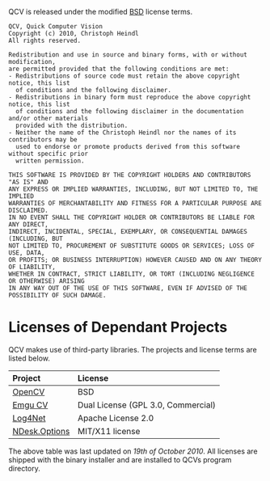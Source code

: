 QCV is released under the modified [BSD](http://creativecommons.org/licenses/BSD/) license terms.

```
QCV, Quick Computer Vision
Copyright (c) 2010, Christoph Heindl
All rights reserved.

Redistribution and use in source and binary forms, with or without modification, 
are permitted provided that the following conditions are met:
- Redistributions of source code must retain the above copyright notice, this list 
  of conditions and the following disclaimer.
- Redistributions in binary form must reproduce the above copyright notice, this list 
  of conditions and the following disclaimer in the documentation and/or other materials 
  provided with the distribution.
- Neither the name of the Christoph Heindl nor the names of its contributors may be 
  used to endorse or promote products derived from this software without specific prior 
  written permission.

THIS SOFTWARE IS PROVIDED BY THE COPYRIGHT HOLDERS AND CONTRIBUTORS "AS IS" AND 
ANY EXPRESS OR IMPLIED WARRANTIES, INCLUDING, BUT NOT LIMITED TO, THE IMPLIED 
WARRANTIES OF MERCHANTABILITY AND FITNESS FOR A PARTICULAR PURPOSE ARE DISCLAIMED. 
IN NO EVENT SHALL THE COPYRIGHT HOLDER OR CONTRIBUTORS BE LIABLE FOR ANY DIRECT, 
INDIRECT, INCIDENTAL, SPECIAL, EXEMPLARY, OR CONSEQUENTIAL DAMAGES (INCLUDING, BUT 
NOT LIMITED TO, PROCUREMENT OF SUBSTITUTE GOODS OR SERVICES; LOSS OF USE, DATA, 
OR PROFITS; OR BUSINESS INTERRUPTION) HOWEVER CAUSED AND ON ANY THEORY OF LIABILITY, 
WHETHER IN CONTRACT, STRICT LIABILITY, OR TORT (INCLUDING NEGLIGENCE OR OTHERWISE) ARISING 
IN ANY WAY OUT OF THE USE OF THIS SOFTWARE, EVEN IF ADVISED OF THE POSSIBILITY OF SUCH DAMAGE.
```

# Licenses of Dependant Projects #

QCV makes use of third-party libraries. The projects and license terms are listed below.

| **Project** | **License** |
|:------------|:------------|
|[OpenCV](http://opencv.willowgarage.com/wiki/)| BSD |
|[Emgu CV](http://www.emgu.com/wiki/index.php/Licensing:)|Dual License (GPL 3.0, Commercial)|
|[Log4Net](http://logging.apache.org/log4net/license.html)|Apache License 2.0|
|[NDesk.Options](http://www.ndesk.org/Options)| MIT/X11 license |

The above table was last updated on _19th of October 2010_. All licenses are shipped with the binary installer and are installed to QCVs program directory.